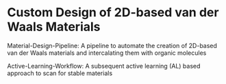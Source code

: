 # Custom Design of 2D-based van der Waals Materials
Material-Design-Pipeline: A pipeline to automate the creation of 2D-based van der Waals materials and intercalating them with organic molecules

Active-Learning-Workflow: A subsequent active learning (AL) based approach to scan for stable materials
